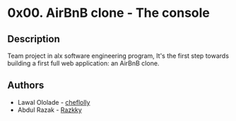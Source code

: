 # 0x00. AirBnB clone - The console

## Description
Team project in alx software engineering program, It's the first step towards
 building a first full web application: an AirBnB clone.

## Authors
* Lawal Ololade  - [cheflolly](https://github.com/cheflolly)
* Abdul Razak  - [Razkky](https://github.com/Razkky)
